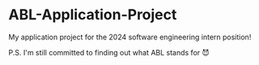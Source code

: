 # ABL-Application-Project

My application project for the 2024 software engineering intern position! 

P.S. I'm still committed to finding out what ABL stands for 😈
